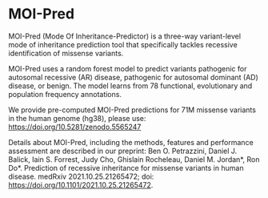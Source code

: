 # MOI-Pred

MOI-Pred (Mode Of Inheritance-Predictor) is a three-way variant-level mode of inheritance prediction tool that specifically tackles recessive identification of missense variants.

MOI-Pred uses a random forest model to predict variants pathogenic for autosomal recessive (AR) disease, pathogenic for autosomal dominant (AD) disease, or benign. The model learns from 78 functional, evolutionary and population frequency annotations.

We provide pre-computed MOI-Pred predictions for 71M missense variants in the human genome (hg38), please use: https://doi.org/10.5281/zenodo.5565247

Details about MOI-Pred, including the methods, features and performance assessment are described in our preprint: 
Ben O. Petrazzini, Daniel J. Balick, Iain S. Forrest, Judy Cho, Ghislain Rocheleau, Daniel M. Jordan*, Ron Do*. Prediction of recessive inheritance for missense variants in human disease. medRxiv 2021.10.25.21265472; doi: https://doi.org/10.1101/2021.10.25.21265472.
